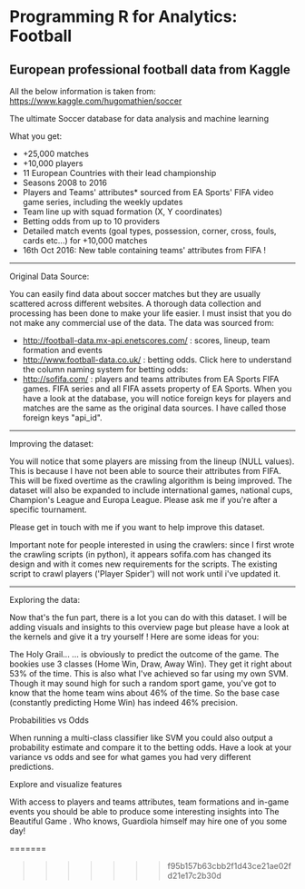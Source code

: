 # Programming R for Analytics: Football

## European professional football data from Kaggle

All the below information is taken from:
https://www.kaggle.com/hugomathien/soccer


The ultimate Soccer database for data analysis and machine learning

What you get:

-	+25,000 matches
-	+10,000 players
-	11 European Countries with their lead championship
-	Seasons 2008 to 2016
-	Players and Teams' attributes* sourced from EA Sports' FIFA video game series, including the weekly updates
-	Team line up with squad formation (X, Y coordinates)
-	Betting odds from up to 10 providers
-	Detailed match events (goal types, possession, corner, cross, fouls, cards etc...) for +10,000 matches
- 16th Oct 2016: New table containing teams' attributes from FIFA !

________________________________________

Original Data Source:

You can easily find data about soccer matches but they are usually scattered across different websites. A thorough data collection and processing has been done to make your life easier. I must insist that you do not make any commercial use of the data. The data was sourced from:

-	http://football-data.mx-api.enetscores.com/ : scores, lineup, team formation and events
-	http://www.football-data.co.uk/ : betting odds. Click here to understand the column naming system for betting odds:
-	http://sofifa.com/ : players and teams attributes from EA Sports FIFA games. FIFA series and all FIFA assets property of EA Sports.
When you have a look at the database, you will notice foreign keys for players and matches are the same as the original data sources. I have called those foreign keys "api_id".

________________________________________

Improving the dataset:

You will notice that some players are missing from the lineup (NULL values). This is because I have not been able to source their attributes from FIFA. This will be fixed overtime as the crawling algorithm is being improved. The dataset will also be expanded to include international games, national cups, Champion's League and Europa League. Please ask me if you're after a specific tournament.

Please get in touch with me if you want to help improve this dataset.


Important note for people interested in using the crawlers: since I first wrote the crawling scripts (in python), it appears sofifa.com has changed its design and with it comes new requirements for the scripts. The existing script to crawl players ('Player Spider') will not work until i've updated it.

________________________________________

Exploring the data:

Now that's the fun part, there is a lot you can do with this dataset. I will be adding visuals and insights to this overview page but please have a look at the kernels and give it a try yourself ! Here are some ideas for you:

The Holy Grail... ... is obviously to predict the outcome of the game. The bookies use 3 classes (Home Win, Draw, Away Win). They get it right about 53% of the time. This is also what I've achieved so far using my own SVM. Though it may sound high for such a random sport game, you've got to know that the home team wins about 46% of the time. So the base case (constantly predicting Home Win) has indeed 46% precision.

Probabilities vs Odds

When running a multi-class classifier like SVM you could also output a probability estimate and compare it to the betting odds. Have a look at your variance vs odds and see for what games you had very different predictions.

Explore and visualize features

With access to players and teams attributes, team formations and in-game events you should be able to produce some interesting insights into The Beautiful Game . Who knows, Guardiola himself may hire one of you some day!

=======
>>>>>>> f95b157b63cbb2f1d43ce21ae02fd21e17c2b30d
